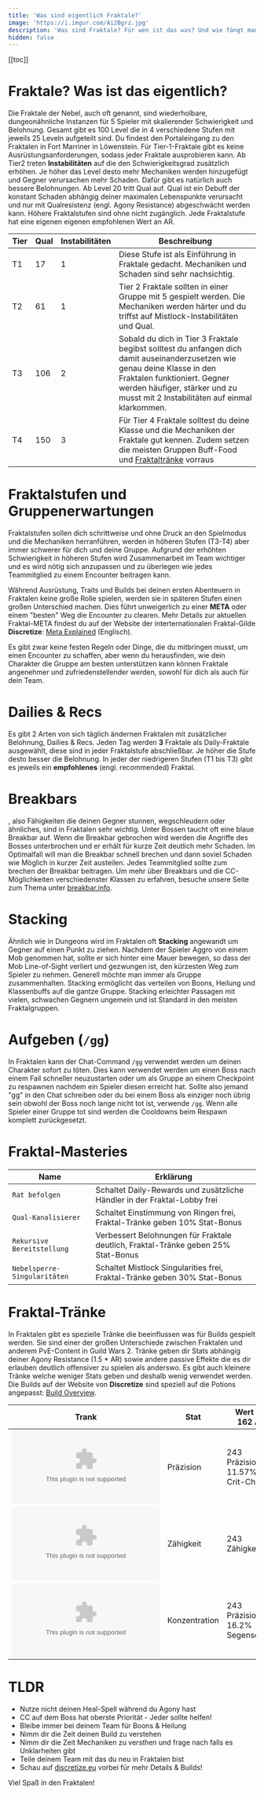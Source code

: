 ```yaml
---
title: 'Was sind eigentlich Fraktale?'
image: 'https://i.imgur.com/Ai2Bgrz.jpg'
description: 'Was sind Fraktale? Für wen ist das was? Und wie fängt man damit an? Dieser Guide gibt dir einen Überblick in die Fraktale damit du sofort durchstarten kanst!'
hidden: false
---
```


[[toc]]

# Fraktale? Was ist das eigentlich?

Die Fraktale der Nebel, auch oft <tooltip text="FOTM" title="Fractals of the Mists"> genannt, sind wiederholbare, dungeonähnliche Instanzen für 5 Spieler mit skalierender Schwierigkeit und Belohnung. Gesamt gibt es 100 Level die in 4 verschiedene Stufen mit jeweils 25 Leveln aufgeteilt sind. Du findest den Portaleingang zu den Fraktalen in Fort Marriner in Löwenstein. Für Tier-1-Fraktale gibt es keine Ausrüstungsanforderungen, sodass jeder Fraktale ausprobieren kann. Ab Tier2 treten **Instabilitäten** auf die den Schwierigkeitsgrad zusätzlich erhöhen.
Je höher das Level desto mehr Mechaniken werden hinzugefügt und Gegner verursachen mehr Schaden. Dafür gibt es natürlich auch bessere Belohnungen. Ab Level 20 tritt Qual auf. Qual ist ein Debuff der konstant Schaden abhängig deiner maximalen Lebenspunkte verursacht und nur mit Qualresistenz (engl. Agony Resistance) abgeschwächt werden kann. Höhere Fraktalstufen sind ohne <tooltip text="AR" title="Agony Resistance"> nicht zugänglich. Jede Fraktalstufe hat eine eigenen eigenen empfohlenen Wert an AR. 

<alert color="red" icon="❗" text="Agony reduziert eingehene Heilung um 70% pro Stack. Verschwende also am besten nicht deine Heilfähigkeit!">

| Tier | Qual | Instabilitäten | Beschreibung                                                                                                                                                                                                                                 |
|------|------|----------------|----------------------------------------------------------------------------------------------------------------------------------------------------------------------------------------------------------------------------------------------|
| T1   | 17   | 1              | Diese Stufe ist als Einführung in Fraktale gedacht. Mechaniken und Schaden sind sehr nachsichtig.                                                                                                                                            |
| T2   | 61   | 1              | Tier 2 Fraktale sollten in einer Gruppe mit 5 gespielt werden. Die Mechaniken werden härter und du triffst auf Mistlock-Instabilitäten und Qual.                                                                                             |
| T3   | 106  | 2              | Sobald du dich in Tier 3 Fraktale begibst solltest du anfangen dich damit auseinanderzusetzen wie genau deine Klasse in den Fraktalen funktioniert. Gegner werden häufiger, stärker und zu musst mit 2 Instabilitäten auf einmal klarkommen. |
| T4   | 150  | 3              | Für Tier 4 Fraktale solltest du deine Klasse und die Mechaniken der Fraktale gut kennen. Zudem setzen die meisten Gruppen Buff-Food und [Fraktaltränke](#Fraktal-Tranke) vorraus                                                                                |


# Fraktalstufen und Gruppenerwartungen

Fraktalstufen sollen dich schrittweise und ohne Druck an den Spielmodus und die Mechaniken herranführen, werden in höheren Stufen (T3-T4) aber immer schwerer für dich und deine Gruppe. Aufgrund der erhöhten Schwierigkeit in höheren Stufen wird Zusammenarbeit im Team wichtiger und es wird nötig sich anzupassen und zu überlegen wie jedes Teammitglied zu einem Encounter beitragen kann.

Während Ausrüstung, Traits und Builds bei deinen ersten Abenteuern in Fraktalen keine große Rolle spielen, werden sie in späteren Stufen einen großen Unterschied machen.
Dies führt unweigerlich zu einer **META** oder einem "besten" Weg die Encounter zu clearen. Mehr Details zur aktuellen Fraktal-META findest du auf der Website der interternationalen Fraktal-Gilde **Discretize**: [Meta Explained](https://discretize.eu/guides/meta-explained/) (Englisch).

Es gibt zwar keine festen Regeln oder Dinge, die du mitbringen musst, um einen Encounter zu schaffen, aber wenn du herausfinden, wie dein Charakter die Gruppe am besten unterstützen kann können Fraktale angenehmer und zufriedenstellender werden, sowohl für dich als auch für dein Team.

<alert color="red" icon="❗" text=" Wenn du mehr über deine Klasse und was du deinem Team mitbringen kannst lernen willst empfielt sich ebenfalls die Website von Discretize: (https://discretize.eu/guides/what-should-i-play/).">


# Dailies & Recs

Es gibt 2 Arten von sich täglich ändernen Fraktalen mit zusätzlicher Belohnung, Dailies & Recs. Jeden Tag werden **3** Fraktale als Daily-Fraktale ausgewählt, diese sind in jeder Fraktalstufe abschließbar. Je höher die Stufe desto besser die Belohnung. In jeder der niedrigeren Stufen (T1 bis T3) gibt es jeweils ein **empfohlenes** (engl. recommended) Fraktal. 

# Breakbars

<tooltip text="CC" title="Crowd Control">, also Fähigkeiten die deinen Gegner stunnen, wegschleudern oder ähnliches, sind in Fraktalen sehr wichtig. Unter Bossen taucht oft eine blaue Breakbar auf. Wenn die Breakbar gebrochen wird werden die Angriffe des Bosses unterbrochen und er erhält für kurze Zeit deutlich mehr Schaden. Im Optimalfall will man die Breakbar schnell brechen und dann soviel Schaden wie Möglich in kurzer Zeit austeilen. Jedes Teammitglied sollte zum brechen der Breakbar beitragen. Um mehr über Breakbars und die CC-Möglichkeiten verschiedenster Klassen zu erfahren, besuche unsere Seite zum Thema unter [breakbar.info](https://breakbar.info). 

<alert color="red" icon="❗" text="Eine Breakbar schnell zu brechen ist massgebend und trägt maßgeblich zum Erfolg der Gruppe bei, selbst in Gruppen ohne guten DPS!">
  
# Stacking 

Ähnlich wie in Dungeons wird im Fraktalen oft **Stacking** angewandt um Gegner auf einen Punkt zu ziehen. Nachdem der Spieler Aggro von einem Mob genommen hat, sollte er sich hinter eine Mauer bewegen, so dass der Mob Line-of-Sight verliert und gezwungen ist, den kürzesten Weg zum Spieler zu nehmen. Generell möchte man immer als Gruppe zusammenhalten. Stacking ermöglicht das verteilen von Boons, Heilung und Klassenbuffs auf die gantze Gruppe. Stacking erleichter Passagen mit vielen, schwachen Gegnern ungemein und ist Standard in den meisten Fraktalgruppen.

# Aufgeben (`/gg`) 

In Fraktalen kann der Chat-Command `/gg` verwendet werden um deinen Charakter sofort zu töten. Dies kann verwendet werden um einen Boss nach einem Fail schneller neuzustarten oder um als Gruppe an einem Checkpoint zu respawnen nachdem ein Spieler diesen erreicht hat. Sollte also jemand "gg" in den Chat schreiben oder du bei einem Boss als einziger noch übrig sein obwohl der Boss noch lange nicht tot ist, verwende `/gg`. Wenn alle Spieler einer Gruppe tot sind werden die Cooldowns beim Respawn komplett zurückgesetzt.

<alert color="red" icon="❗" text="Solange ein spielen noch im Kampf ist, kann die Gruppe nich respawnen. `/gg` ermöglicht einen schnellen Tod!">

# Fraktal-Masteries

| Name                         | Erklärung                                                                         |
|------------------------------|-----------------------------------------------------------------------------------|
| `Rat befolgen`               | Schaltet Daily-Rewards und zusätzliche Händler in der Fraktal-Lobby frei          |
| `Qual-Kanalisierer`          | Schaltet Einstimmung von Ringen frei, Fraktal-Tränke geben 10% Stat-Bonus         |
| `Rekursive Bereitstellung`   | Verbessert Belohnungen für Fraktale deutlich, Fraktal-Tränke geben 25% Stat-Bonus |
| `Nebelsperre-Singularitäten` | Schaltet Mistlock Singularities frei, Fraktal-Tränke geben 30% Stat-Bonus         |

# Fraktal-Tränke

In Fraktalen gibt es spezielle Tränke die beeinflussen was für Builds gespielt werden. Sie sind einer der großen Unterschiede zwischen Fraktalen und anderem PvE-Content in Guild Wars 2. Tränke geben dir Stats abhängig deiner Agony Resistance (1.5 * AR) sowie andere passive Effekte die es dir erlauben deutlich offensiver zu spielen als anderswo. Es gibt auch kleinere Tränke welche weniger Stats geben und deshalb wenig verwendet werden. Die Builds auf der Website von **Discretize** sind speziell auf die Potions angepasst: [Build Overview](https://discretize.eu/builds/).

| Trank                           | Stat          | Wert bei 162 AR                    |
|---------------------------------|---------------|------------------------------------|
| <embed type="items" id="71659"> | Präzision     | 243 Präzision = 11.57% Crit-Chance |
| <embed type="items" id="76150"> | Zähigkeit     | 243 Zähigkeit                      |
| <embed type="items" id="75427"> | Konzentration | 243 Präzision = 16.2% Segensdauer  |

# TLDR

- Nutze nicht deinen Heal-Spell während du Agony hast
- CC auf dem Boss hat oberste Priorität - Jeder sollte helfen!
- Bleibe immer bei deinem Team für Boons & Heilung
- Nimm dir die Zeit deinen Build zu verstehen
- Nimm dir die Zeit Mechaniken zu versthen und frage nach falls es Unklarheiten gibt  
- Teile deinem Team mit das du neu in Fraktalen bist
- Schau auf [discretize.eu](https://discretize.eu) vorbei für mehr Details & Builds!

Viel Spaß in den Fraktalen! 
